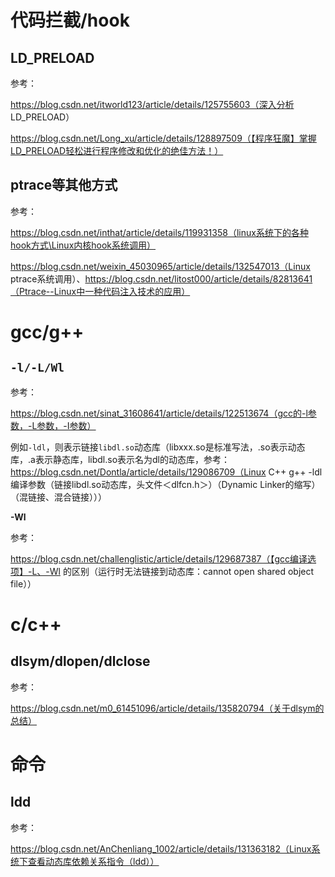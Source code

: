 # 代码拦截/hook

## LD_PRELOAD

参考：

https://blog.csdn.net/itworld123/article/details/125755603（深入分析 LD_PRELOAD）

https://blog.csdn.net/Long_xu/article/details/128897509（【程序狂魔】掌握LD_PRELOAD轻松进行程序修改和优化的绝佳方法！）



## ptrace等其他方式

参考：

https://blog.csdn.net/inthat/article/details/119931358（linux系统下的各种hook方式\Linux内核hook系统调用）

https://blog.csdn.net/weixin_45030965/article/details/132547013（Linux ptrace系统调用）、https://blog.csdn.net/litost000/article/details/82813641（Ptrace--Linux中一种代码注入技术的应用）



# gcc/g++

## `-l/-L/Wl`

参考：

https://blog.csdn.net/sinat_31608641/article/details/122513674（gcc的-l参数，-L参数，-I参数）



例如`-ldl`，则表示链接`libdl.so`动态库（libxxx.so是标准写法，.so表示动态库，.a表示静态库，libdl.so表示名为dl的动态库，参考：https://blog.csdn.net/Dontla/article/details/129086709（Linux C++ g++ -ldl编译参数（链接libdl.so动态库，头文件＜dlfcn.h＞）（Dynamic Linker的缩写）（混链接、混合链接）））



**-Wl**

参考：

https://blog.csdn.net/challenglistic/article/details/129687387（【gcc编译选项】-L、-Wl 的区别（运行时无法链接到动态库：cannot open shared object file））



# c/c++

## dlsym/dlopen/dlclose

参考：

https://blog.csdn.net/m0_61451096/article/details/135820794（关于dlsym的总结）



# 命令

## ldd

参考：

https://blog.csdn.net/AnChenliang_1002/article/details/131363182（Linux系统下查看动态库依赖关系指令（ldd））